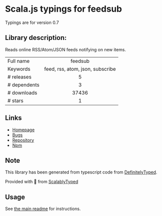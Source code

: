 
# Scala.js typings for feedsub

Typings are for version 0.7

## Library description:
Reads online RSS/Atom/JSON feeds notifying on new items.

|                    |                 |
| ------------------ | :-------------: |
| Full name          | feedsub |
| Keywords           | feed, rss, atom, json, subscribe |
| # releases         | 5 |
| # dependents       | 3 |
| # downloads        | 37436 |
| # stars            | 1 |

## Links
- [Homepage](https://github.com/fent/node-feedsub#readme)
- [Bugs](https://github.com/fent/node-feedsub/issues)
- [Repository](https://github.com/fent/node-feedsub)
- [Npm](https://www.npmjs.com/package/feedsub)
    


## Note
This library has been generated from typescript code from [DefinitelyTyped](https://definitelytyped.org).

Provided with :purple_heart: from [ScalablyTyped](https://github.com/oyvindberg/ScalablyTyped)

## Usage
See [the main readme](../../readme.md) for instructions.


